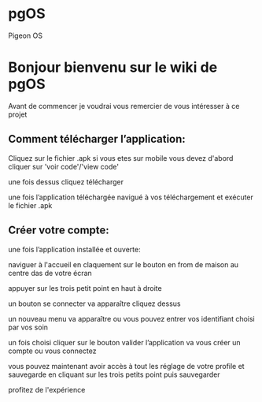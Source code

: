 # pgOS
Pigeon OS
# Bonjour bienvenu sur le wiki de pgOS

Avant de commencer je voudrai vous remercier de vous intéresser à ce projet


## Comment télécharger l’application:
Cliquez sur le fichier .apk si vous etes sur mobile vous devez d'abord cliquer sur 'voir code'/'view code'

une fois dessus cliquez télécharger

une fois l’application téléchargée navigué à vos téléchargement et exécuter le fichier .apk
	

## Créer votre compte:
une fois l’application installée et ouverte:

naviguer à l'accueil en claquement sur le bouton en from de maison au centre das de votre écran

appuyer sur les trois petit point en haut à droite

un bouton se connecter va apparaître cliquez dessus

un nouveau menu va apparaître ou vous pouvez entrer vos identifiant choisi par vos soin

un fois choisi cliquer sur le bouton valider l’application va vous créer un compte ou vous connectez

vous pouvez maintenant avoir accès à tout les réglage de votre profile et sauvegarde en cliquant sur les trois petits point puis sauvegarder


profitez de l'expérience
